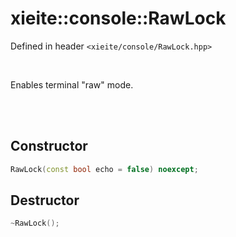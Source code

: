 # xieite::console::RawLock
Defined in header `<xieite/console/RawLock.hpp>`

<br/>

Enables terminal "raw" mode.

<br/><br/>

## Constructor
```cpp
RawLock(const bool echo = false) noexcept;
```

## Destructor
```cpp
~RawLock();
```
